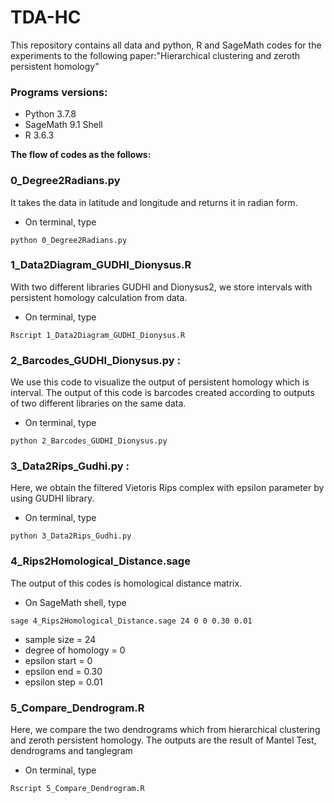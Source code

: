 # TDA-HC
This repository contains all data and python, R and SageMath codes for the experiments to the following paper:"Hierarchical clustering and zeroth persistent homology"

### Programs versions:
* Python 3.7.8
* SageMath 9.1 Shell
* R 3.6.3

**The flow of codes as the follows:**

### 0_Degree2Radians.py
It takes the data in latitude and longitude and returns it in radian form.
* On terminal, type
```
python 0_Degree2Radians.py
```

### 1_Data2Diagram_GUDHI_Dionysus.R
With two different libraries GUDHI and Dionysus2, we store intervals with persistent homology calculation from data.
* On terminal, type
```
Rscript 1_Data2Diagram_GUDHI_Dionysus.R
```

### 2_Barcodes_GUDHI_Dionysus.py :
We use this code to visualize the output of persistent homology which is interval. The output of this code is  barcodes created according to outputs of two different libraries on the same data.
* On terminal, type
```
python 2_Barcodes_GUDHI_Dionysus.py
```

### 3_Data2Rips_Gudhi.py :
Here, we obtain the filtered Vietoris Rips complex with epsilon parameter by using GUDHI library.
- On terminal, type
```
python 3_Data2Rips_Gudhi.py
```

### 4_Rips2Homological_Distance.sage
The output of this codes is homological distance matrix.
* On SageMath shell, type
```
sage 4_Rips2Homological_Distance.sage 24 0 0 0.30 0.01
```
  - sample size = 24 
  - degree of homology = 0
  - epsilon start = 0
  - epsilon end = 0.30
  - epsilon step = 0.01

### 5_Compare_Dendrogram.R
Here, we compare the two dendrograms which from hierarchical clustering and zeroth persistent homology. The outputs are the result of Mantel Test, dendrograms and tanglegram
* On terminal, type
```
Rscript 5_Compare_Dendrogram.R
```


